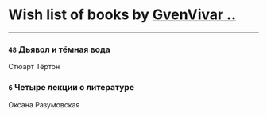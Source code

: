 # Wish list of books by [GvenVivar ..](https://www.facebook.com/app_scoped_user_id/158266434925901/)
---

### `48` Дьявол и тёмная вода
Стюарт Тёртон

### `6` Четыре лекции о литературе
Оксана Разумовская


